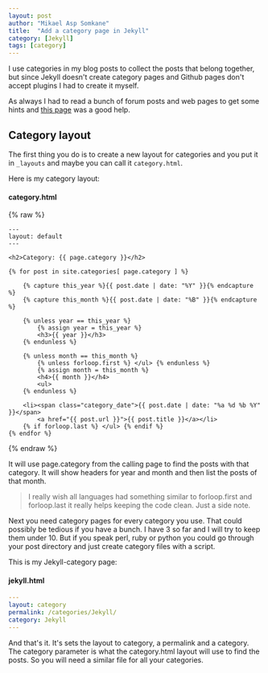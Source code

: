 ```yaml
---
layout: post
author: "Mikael Asp Somkane"
title:  "Add a category page in Jekyll"
category: [Jekyll]
tags: [category]
---
```


I use categories in my blog posts to collect the posts that belong together, but
since Jekyll doesn't create category pages and Github pages don't accept plugins
I had to create it myself.

As always I had to read a bunch of forum posts and web pages to get some hints
and [this page][brad] was a good help.

## Category layout

The first thing you do is to create a new layout for categories and you put it
in `` _layouts `` and maybe you can call it `` category.html ``.

Here is my category layout:

#### category.html

{% raw %}
``` liquid
---
layout: default
---

<h2>Category: {{ page.category }}</h2>

{% for post in site.categories[ page.category ] %}

    {% capture this_year %}{{ post.date | date: "%Y" }}{% endcapture %}
    {% capture this_month %}{{ post.date | date: "%B" }}{% endcapture %}

    {% unless year == this_year %}
        {% assign year = this_year %}
        <h3>{{ year }}</h3>
    {% endunless %}

    {% unless month == this_month %}
        {% unless forloop.first %} </ul> {% endunless %}
        {% assign month = this_month %}
        <h4>{{ month }}</h4>
        <ul>
    {% endunless %}

    <li><span class="category_date">{{ post.date | date: "%a %d %b %Y" }}</span>
        <a href="{{ post.url }}">{{ post.title }}</a></li>
    {% if forloop.last %} </ul> {% endif %}
{% endfor %}
```
{% endraw %}

It will use page.category from the calling page to find the posts with that
category. It will show headers for year and month and then list the posts of
that month.

<blockquote>
I really wish all languages had something similar to forloop.first and
forloop.last it really helps keeping the code clean. Just a side note.
</blockquote>

Next you need category pages for every category you use. That could possibly be
tedious if you have a bunch. I have 3 so far and I will try to keep them under 10.
But if you speak perl, ruby or python you could go through your post directory and
just create category files with a script.

This is my Jekyll-category page:

#### jekyll.html

``` yaml
---
layout: category
permalink: /categories/Jekyll/
category: Jekyll
---
```
And that's it. It's sets the layout to category, a permalink and a category. The
category parameter is what the category.html layout will use to find the posts.
So you will need a similar file for all your categories.


[brad]: https://bradonomics.com/jekyll-categories/
